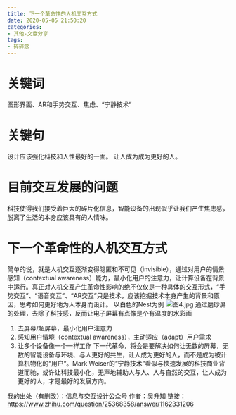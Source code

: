 ```yaml
---
title: 下一个革命性的人机交互方式
date: 2020-05-05 21:50:20
categories:
- 其他-文章分享
tags:
- 碎碎念
---
```


关键词
=================
图形界面、AR和手势交互、焦虑、“宁静技术”

关键句
=================
设计应该强化科技和人性最好的一面。
让人成为成为更好的人。

目前交互发展的问题
=================
科技使得我们接受着巨大的碎片化信息，智能设备的出现似乎让我们产生焦虑感，脱离了生活的本身应该具有的人情味。

下一个革命性的人机交互方式
=================
简单的说，就是人机交互逐渐变得隐匿和不可见（invisible），通过对用户的情景感知（contextual awareness）能力，最小化用户的注意力，让计算设备在背景中运行。真正对人机交互产生革命性影响的绝不仅仅是一种具体的交互形式，“手势交互”、“语音交互”、“AR交互”只是技术，应该挖掘技术本身产生的背景和原因，思考如何更好地为人本身而设计。
以白色的Nest为例
![图4.jpg](https://i.loli.net/2020/05/06/QzRyUTBGjuqxkwp.jpg)
通过磨砂屏的处理，去除了科技感，反而让电子屏幕有点像是个有温度的水彩画
1. 去屏幕/超屏幕，最小化用户注意力
2. 感知用户情境（contextual awareness），主动适应（adapt）用户需求
3. 让多个设备像一个一样工作
下一代革命，将会是要解决如何让无数的屏幕，无数的智能设备与环境、与人更好的共生，让人成为更好的人，而不是成为被计算机物化的“用户“。Mark Weiser的“宁静技术”看似与快速发展的科技商业背道而驰，或许让科技最小化，无声地辅助人与人、人与自然的交互，让人成为更好的人，才是最好的发展方向。




我的出处（有删改）：信息与交互设计公众号
作者：吴升知
链接：<https://www.zhihu.com/question/25368358/answer/1162331206>